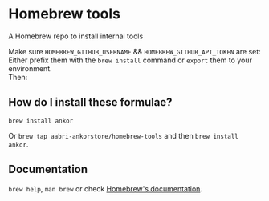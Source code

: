 # Homebrew tools

A Homebrew repo to install internal tools

Make sure `HOMEBREW_GITHUB_USERNAME` && `HOMEBREW_GITHUB_API_TOKEN` are set:  
Either prefix them with the `brew install` command or `export` them to your environment.  
Then:

## How do I install these formulae?

`brew install ankor`

Or `brew tap aabri-ankorstore/homebrew-tools` and then `brew install ankor`.

## Documentation

`brew help`, `man brew` or check [Homebrew's documentation](https://docs.brew.sh).
